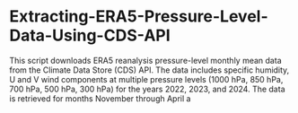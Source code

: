 # Extracting-ERA5-Pressure-Level-Data-Using-CDS-API
This script downloads ERA5 reanalysis pressure-level monthly mean data from the Climate Data Store (CDS) API. The data includes specific humidity, U and V wind components at multiple pressure levels (1000 hPa, 850 hPa, 700 hPa, 500 hPa, 300 hPa) for the years 2022, 2023, and 2024. The data is retrieved for months November through April a
